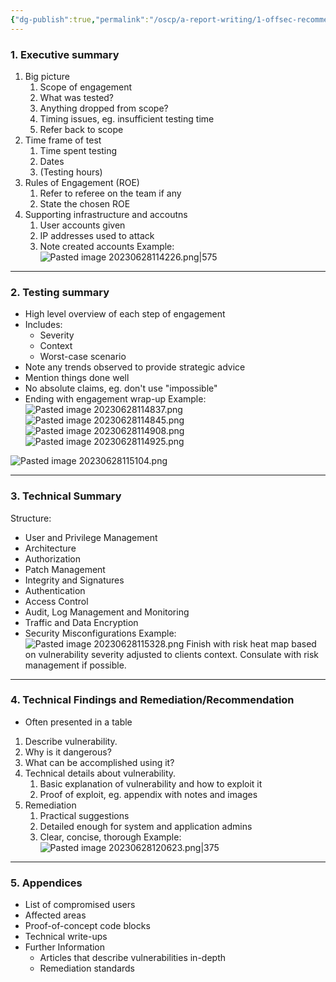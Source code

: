 ```yaml
---
{"dg-publish":true,"permalink":"/oscp/a-report-writing/1-offsec-recommendations/","updated":"2024-01-05T11:31:11.711+01:00"}
---
```


### 1. Executive summary
1. Big picture
	1. Scope of engagement
	2. What was tested?
	3. Anything dropped from scope?
	4. Timing issues, eg. insufficient testing time
	5. Refer back to scope
2. Time frame of test
	1. Time spent testing
	2. Dates
	3. (Testing hours)
3. Rules of Engagement (ROE)
	1. Refer to referee on the team if any
	2. State the chosen ROE
4. Supporting infrastructure and accoutns
	1. User accounts given
	2. IP addresses used to attack
	3. Note created accounts
Example:
![Pasted image 20230628114226.png|575](/img/user/IMAGES/Pasted%20image%2020230628114226.png)

---------------------------

### 2. Testing summary
- High level overview of each step of engagement
- Includes:
	- Severity
	- Context
	- Worst-case scenario
- Note any trends observed to provide strategic advice
- Mention things done well
- No absolute claims, eg. don't use "impossible"
- Ending with engagement wrap-up
Example:
![Pasted image 20230628114837.png](/img/user/IMAGES/Pasted%20image%2020230628114837.png)
![Pasted image 20230628114845.png](/img/user/IMAGES/Pasted%20image%2020230628114845.png)
![Pasted image 20230628114908.png](/img/user/IMAGES/Pasted%20image%2020230628114908.png)
![Pasted image 20230628114925.png](/img/user/IMAGES/Pasted%20image%2020230628114925.png)

![Pasted image 20230628115104.png](/img/user/IMAGES/Pasted%20image%2020230628115104.png)

--------------------------------

### 3. Technical Summary

Structure:
- User and Privilege Management
- Architecture
- Authorization
- Patch Management
- Integrity and Signatures
- Authentication
- Access Control
- Audit, Log Management and Monitoring
- Traffic and Data Encryption
- Security Misconfigurations
Example:
![Pasted image 20230628115328.png](/img/user/IMAGES/Pasted%20image%2020230628115328.png)
 Finish with risk heat map based on vulnerability severity adjusted to clients context. Consulate with risk management if possible.

---------------------------------

### 4. Technical Findings and Remediation/Recommendation

- Often presented in a table

1. Describe vulnerability.
2. Why is it dangerous?
3. What can be accomplished using it?
4. Technical details about vulnerability.
	1. Basic explanation of vulnerability and how to exploit it
	2. Proof of exploit, eg. appendix with notes and images
5. Remediation
	1. Practical suggestions
	2. Detailed enough for system and application admins
	3. Clear, concise, thorough
Example:
![Pasted image 20230628120623.png|375](/img/user/IMAGES/Pasted%20image%2020230628120623.png)

------------------------
### 5. Appendices

- List of compromised users
- Affected areas
- Proof-of-concept code blocks
- Technical write-ups
- Further Information
	- Articles that describe vulnerabilities in-depth
	- Remediation standards